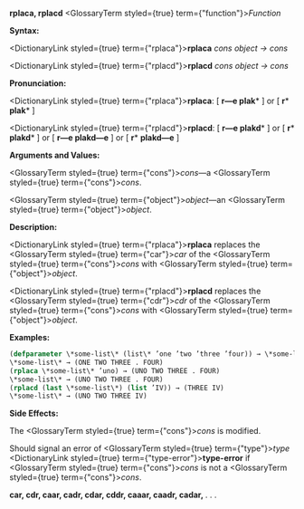 **rplaca, rplacd** <GlossaryTerm styled={true} term={"function"}><i>Function</i></GlossaryTerm> 



**Syntax:** 



<DictionaryLink styled={true} term={"rplaca"}><b>rplaca</b></DictionaryLink> *cons object → cons* 



<DictionaryLink styled={true} term={"rplacd"}><b>rplacd</b></DictionaryLink> *cons object → cons* 



**Pronunciation:** 



<DictionaryLink styled={true} term={"rplaca"}><b>rplaca</b></DictionaryLink>: [ **r—e plak***  ] or [ **r***  **plak***  ] 



<DictionaryLink styled={true} term={"rplacd"}><b>rplacd</b></DictionaryLink>: [ **r—e plakd***  ] or [ **r***  **plakd***  ] or [ **r—e plakd—e** ] or [ **r***  **plakd—e** ] 



**Arguments and Values:** 



<GlossaryTerm styled={true} term={"cons"}><i>cons</i></GlossaryTerm>—a <GlossaryTerm styled={true} term={"cons"}><i>cons</i></GlossaryTerm>. 



<GlossaryTerm styled={true} term={"object"}><i>object</i></GlossaryTerm>—an <GlossaryTerm styled={true} term={"object"}><i>object</i></GlossaryTerm>. 



**Description:** 



<DictionaryLink styled={true} term={"rplaca"}><b>rplaca</b></DictionaryLink> replaces the <GlossaryTerm styled={true} term={"car"}><i>car</i></GlossaryTerm> of the <GlossaryTerm styled={true} term={"cons"}><i>cons</i></GlossaryTerm> with <GlossaryTerm styled={true} term={"object"}><i>object</i></GlossaryTerm>. 



<DictionaryLink styled={true} term={"rplacd"}><b>rplacd</b></DictionaryLink> replaces the <GlossaryTerm styled={true} term={"cdr"}><i>cdr</i></GlossaryTerm> of the <GlossaryTerm styled={true} term={"cons"}><i>cons</i></GlossaryTerm> with <GlossaryTerm styled={true} term={"object"}><i>object</i></GlossaryTerm>. 



**Examples:**
```lisp
(defparameter \*some-list\* (list\* ’one ’two ’three ’four)) → \*some-list\* 
\*some-list\* → (ONE TWO THREE . FOUR) 
(rplaca \*some-list\* ’uno) → (UNO TWO THREE . FOUR) 
\*some-list\* → (UNO TWO THREE . FOUR) 
(rplacd (last \*some-list\*) (list ’IV)) → (THREE IV) 
\*some-list\* → (UNO TWO THREE IV) 
```
**Side Effects:** 



The <GlossaryTerm styled={true} term={"cons"}><i>cons</i></GlossaryTerm> is modified. 



Should signal an error of <GlossaryTerm styled={true} term={"type"}><i>type</i></GlossaryTerm> <DictionaryLink styled={true} term={"type-error"}><b>type-error</b></DictionaryLink> if <GlossaryTerm styled={true} term={"cons"}><i>cons</i></GlossaryTerm> is not a <GlossaryTerm styled={true} term={"cons"}><i>cons</i></GlossaryTerm>. 







 



 



**car, cdr, caar, cadr, cdar, cddr, caaar, caadr, cadar,** *. . .* 



